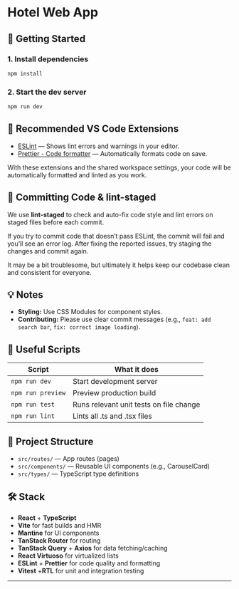 # Hotel Web App

## 🚀 Getting Started

### 1. Install dependencies

```sh
npm install
```

### 2. Start the dev server

```sh
npm run dev
```

## 🧩 Recommended VS Code Extensions

- [ESLint](https://marketplace.visualstudio.com/items?itemName=dbaeumer.vscode-eslint) — Shows lint errors and warnings in your editor.
- [Prettier - Code formatter](https://marketplace.visualstudio.com/items?itemName=esbenp.prettier-vscode) — Automatically formats code on save.

With these extensions and the shared workspace settings, your code will be automatically formatted and linted as you work.

## 🚦 Committing Code & lint-staged

We use **lint-staged** to check and auto-fix code style and lint errors on staged files before each commit.

If you try to commit code that doesn’t pass ESLint, the commit will fail and you’ll see an error log. After fixing the reported issues, try staging the changes and commit again.

It may be a bit troublesome, but ultimately it helps keep our codebase clean and consistent for everyone.

## 💡 Notes

- **Styling:** Use CSS Modules for component styles.
- **Contributing:** Please use clear commit messages (e.g., `feat: add search bar`, `fix: correct image loading`).

## 📝 Useful Scripts

| Script            | What it does                            |
| ----------------- | --------------------------------------- |
| `npm run dev`     | Start development server                |
| `npm run preview` | Preview production build                |
| `npm run test`    | Runs relevant unit tests on file change |
| `npm run lint`    | Lints all .ts and .tsx files            |

## 📂 Project Structure

- `src/routes/` — App routes (pages)
- `src/components/` — Reusable UI components (e.g., CarouselCard)
- `src/types/` — TypeScript type definitions

## 🛠️ Stack

- **React** + **TypeScript**
- **Vite** for fast builds and HMR
- **Mantine** for UI components
- **TanStack Router** for routing
- **TanStack Query** + **Axios** for data fetching/caching
- **React Virtuoso** for virtualized lists
- **ESLint** + **Prettier** for code quality and formatting
- **Vitest** +**RTL** for unit and integration testing

---
